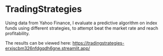 # TradingStrategies
Using data from Yahoo Finance, I evaluate a predictive algorithm on index funds using different strategies, to attempt beat the market rate and reach profitability.

The results can be viewed here:
https://tradingstrategies-erxjscbm326nfdgqdh6gne.streamlit.app/
